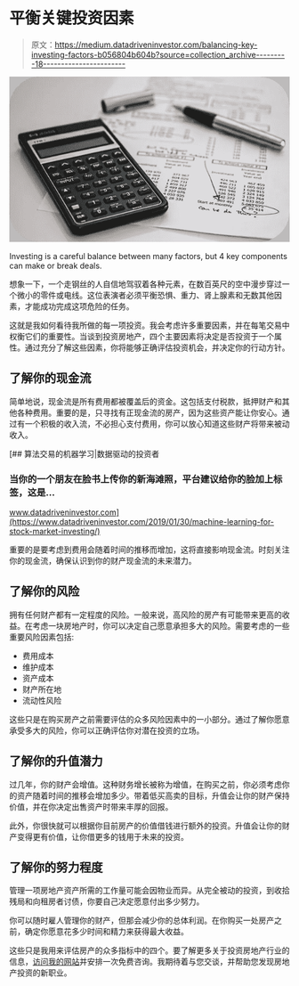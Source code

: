 # 平衡关键投资因素

> 原文：<https://medium.datadriveninvestor.com/balancing-key-investing-factors-b056804b604b?source=collection_archive---------18----------------------->

![](img/26caa296bb041af0c62ff56386c7ca7a.png)

Investing is a careful balance between many factors, but 4 key components can make or break deals.

想象一下，一个走钢丝的人自信地驾驭着各种元素，在数百英尺的空中漫步穿过一个微小的零件或电线。这位表演者必须平衡恐惧、重力、肾上腺素和无数其他因素，才能成功完成这项危险的任务。

这就是我如何看待我所做的每一项投资。我会考虑许多重要因素，并在每笔交易中权衡它们的重要性。当谈到投资房地产，四个主要因素将决定是否投资于一个属性。通过充分了解这些因素，你将能够正确评估投资机会，并决定你的行动方针。

## 了解你的现金流

简单地说，现金流是所有费用都被覆盖后的资金。这包括支付税款，抵押财产和其他各种费用。重要的是，只寻找有正现金流的房产，因为这些资产能让你安心。通过有一个积极的收入流，不必担心支付费用，你可以放心知道这些财产将带来被动收入。

[](https://www.datadriveninvestor.com/2019/01/30/machine-learning-for-stock-market-investing/) [## 算法交易的机器学习|数据驱动的投资者

### 当你的一个朋友在脸书上传你的新海滩照，平台建议给你的脸加上标签，这是…

www.datadriveninvestor.com](https://www.datadriveninvestor.com/2019/01/30/machine-learning-for-stock-market-investing/) 

重要的是要考虑到费用会随着时间的推移而增加，这将直接影响现金流。时刻关注你的现金流，确保认识到你的财产现金流的未来潜力。

## 了解你的风险

拥有任何财产都有一定程度的风险。一般来说，高风险的房产有可能带来更高的收益。在考虑一块房地产时，你可以决定自己愿意承担多大的风险。需要考虑的一些重要风险因素包括:

*   费用成本
*   维护成本
*   资产成本
*   财产所在地
*   流动性风险

这些只是在购买房产之前需要评估的众多风险因素中的一小部分。通过了解你愿意承受多大的风险，你可以正确评估你对潜在投资的立场。

## 了解你的升值潜力

过几年，你的财产会增值。这种财务增长被称为增值，在购买之前，你必须考虑你的资产随着时间的推移会增加多少。带着低买高卖的目标，升值会让你的财产保持价值，并在你决定出售资产时带来丰厚的回报。

此外，你很快就可以根据你目前房产的价值借钱进行额外的投资。升值会让你的财产变得更有价值，让你借更多的钱用于未来的投资。

## 了解你的努力程度

管理一项房地产资产所需的工作量可能会因物业而异。从完全被动的投资，到收拾残局和向租房者讨债，你要自己决定愿意付出多少努力。

你可以随时雇人管理你的财产，但那会减少你的总体利润。在你购买一处房产之前，确定你愿意花多少时间和精力来获得最大收益。

这些只是我用来评估房产的众多指标中的四个。要了解更多关于投资房地产行业的信息，[访问我的网站](http://andrewcartwright.com/)并安排一次免费咨询。我期待着与您交谈，并帮助您发现房地产投资的新职业。